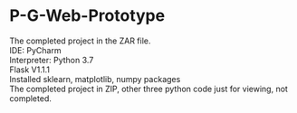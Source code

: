 # P-G-Web-Prototype
The completed project in the ZAR file.   
IDE: PyCharm   
Interpreter: Python 3.7   
Flask V1.1.1   
Installed sklearn, matplotlib, numpy packages   
The completed project in ZIP, other three python code just for viewing, not completed.


